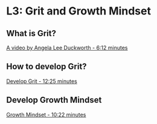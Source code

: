# L3: Grit and Growth Mindset

## What is Grit?

[A video by Angela Lee Duckworth - 6:12 minutes](https://www.youtube.com/watch?v=H14bBuluwB8)

## How to develop Grit?

[Develop Grit - 12:25 minutes](https://www.youtube.com/watch?v=lN6LfzpZsEw)

## Develop Growth Mindset

[Growth Mindset - 10:22 minutes](https://www.youtube.com/watch?v=9DVdclX6NzY)